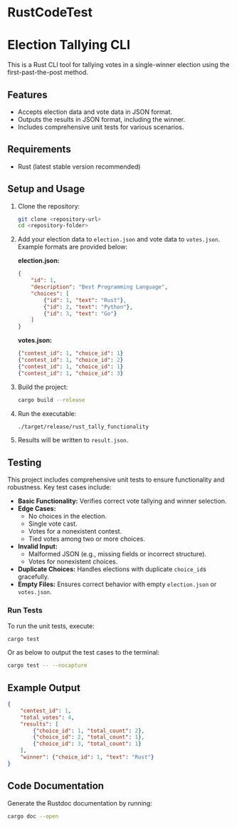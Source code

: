 # RustCodeTest

# Election Tallying CLI

This is a Rust CLI tool for tallying votes in a single-winner election using the first-past-the-post method.

## Features
- Accepts election data and vote data in JSON format.
- Outputs the results in JSON format, including the winner.
- Includes comprehensive unit tests for various scenarios.

## Requirements
- Rust (latest stable version recommended)

## Setup and Usage

1. Clone the repository:
    ```bash
    git clone <repository-url>
    cd <repository-folder>
    ```

2. Add your election data to `election.json` and vote data to `votes.json`. Example formats are provided below:

   **election.json:**
   ```json
   {
       "id": 1,
       "description": "Best Programming Language",
       "choices": [
           {"id": 1, "text": "Rust"},
           {"id": 2, "text": "Python"},
           {"id": 3, "text": "Go"}
       ]
   }
   ```

   **votes.json:**
   ```json
   {"contest_id": 1, "choice_id": 1}
   {"contest_id": 1, "choice_id": 2}
   {"contest_id": 1, "choice_id": 1}
   {"contest_id": 1, "choice_id": 3}
   ```

3. Build the project:
    ```bash
    cargo build --release
    ```

4. Run the executable:
    ```bash
    ./target/release/rust_tally_functionality
    ```

5. Results will be written to `result.json`.

## Testing

This project includes comprehensive unit tests to ensure functionality and robustness. Key test cases include:

- **Basic Functionality:** Verifies correct vote tallying and winner selection.
- **Edge Cases:**
   - No choices in the election.
   - Single vote cast.
   - Votes for a nonexistent contest.
   - Tied votes among two or more choices.
- **Invalid Input:**
   - Malformed JSON (e.g., missing fields or incorrect structure).
   - Votes for nonexistent choices.
- **Duplicate Choices:** Handles elections with duplicate `choice_id`s gracefully.
- **Empty Files:** Ensures correct behavior with empty `election.json` or `votes.json`.

### Run Tests
To run the unit tests, execute:
```bash
cargo test
```

Or as below to output the test cases to the terminal:
```bash
cargo test -- --nocapture
```

## Example Output
```json
{
    "contest_id": 1,
    "total_votes": 4,
    "results": [
        {"choice_id": 1, "total_count": 2},
        {"choice_id": 2, "total_count": 1},
        {"choice_id": 3, "total_count": 1}
    ],
    "winner": {"choice_id": 1, "text": "Rust"}
}
```

## Code Documentation
Generate the Rustdoc documentation by running:
```bash
cargo doc --open
```
